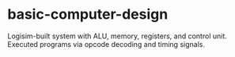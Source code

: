 # basic-computer-design
Logisim-built system with ALU, memory, registers, and control unit. Executed programs via opcode decoding and timing signals.

